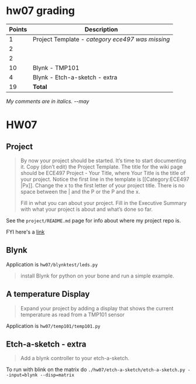 # hw07 grading

| Points      | Description |
| ----------- | ----------- |
|  1 | Project Template - *category ece497 was missing*
|  2 | | Names
|  2 | | Executive Summary
| 10 | Blynk - TMP101
|  4 | Blynk - Etch-a-sketch - extra
| 19 | **Total**

*My comments are in italics. --may*

# HW07

## Project

> By now your project should be started. It’s time to start documenting it. Copy (don’t edit) the Project Template. The title for the wiki page should be ECE497 Project - Your Title, where Your Title is the title of your project. Notice the first line in the template is [[Category:ECE497 |Px]]. Change the x to the first letter of your project title. There is no space between the | and the P or the P and the x.
>
> Fill in what you can about your project. Fill in the Executive Summary with what your project is about and what’s done so far.

See the `project/README.md` page for info about where my project repo is.

FYI here's a [link](https://github.com/blueOkiris/man-droid)

## Blynk

Application is `hw07/blynktest/leds.py`

> install Blynk for python on your bone and run a simple example.

## A temperature Display

> Expand your project by adding a display that shows the current temperature as read from a TMP101 sensor

Application is `hw07/temp101/temp101.py`

## Etch-a-sketch - extra

> Add a blynk controller to your etch-a-sketch.

To run with blink on the matrix do `./hw07/etch-a-sketch/etch-a-sketch.py --input=blynk --disp=matrix`
